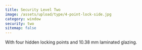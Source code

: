 ```yaml
---
title: Security Level Two
image: /assets/upload/type/4-point-lock-side.jpg
category: window
security: two
sitemap: false
---
```


With four hidden locking points and 10.38 mm laminated glazing.
